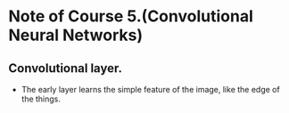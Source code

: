 # Note of Course 5.(Convolutional Neural Networks)

## Convolutional layer.
- The early layer learns the simple feature of the image, like the edge of the things.